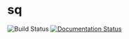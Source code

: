 # sq
![Build Status](https://travis-ci.com/RaffaeleParadiso/sq.svg?token=q6Wzdcdq1UgqLXg9X5ep&branch=main)
[![Documentation Status](https://readthedocs.org/projects/sq/badge/?version=latest)](https://sq.readthedocs.io/en/latest/?badge=latest)
